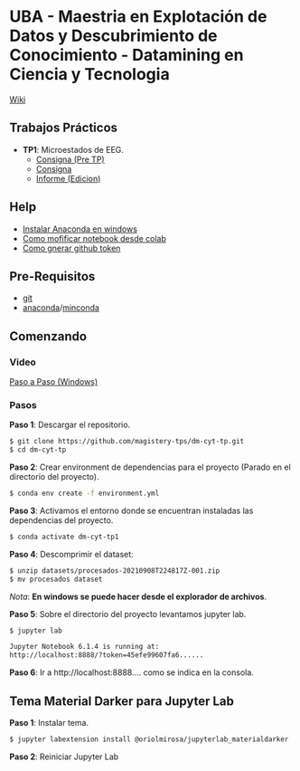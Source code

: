# UBA - Maestria en Explotación de Datos y Descubrimiento de Conocimiento - Datamining en Ciencia y Tecnologia

[Wiki](https://github.com/magistery-tps/dm-cyt-tp/wiki)

## Trabajos Prácticos

* **TP1**: Microestados de EEG.
    * [Consigna (Pre TP)](https://github.com/magistery-tps/dm-cyt-tp/blob/main/docs/DMCT_preTP1_2021.pdf)
    * [Consigna](https://github.com/magistery-tps/dm-cyt-tp/blob/main/docs/TP1_clustering.pdf)
    * [Informe (Edicion)](https://www.overleaf.com/5477697981qwmyyhjgmcjg) 

## Help
* [Instalar Anaconda en windows](https://github.com/magistery-tps/dm-cyt-tp/wiki/Instalar-Anaconda-en-windows)
* [Como mofificar notebook desde colab](https://github.com/magistery-tps/dm-cyt-tp/blob/main/docs/Modificar-Notebook.pdf)
* [Como gnerar github token](https://github.com/magistery-tps/dm-cyt-tp/blob/main/docs/generar_github_token.pdf)

## Pre-Requisitos

* [git](https://git-scm.com/downloads)
* [anaconda](https://www.anaconda.com/products/individual)/[minconda](https://docs.conda.io/en/latest/miniconda.html)

## Comenzando

### Video

[Paso a Paso (Windows)](https://www.youtube.com/watch?v=O8YXuHNdIIk)

### Pasos

**Paso 1**: Descargar el repositorio.

```bash
$ git clone https://github.com/magistery-tps/dm-cyt-tp.git
$ cd dm-cyt-tp
```

**Paso 2**: Crear environment de dependencias para el proyecto (Parado en el directorio del proyecto).

```bash
$ conda env create -f environment.yml
```

**Paso 3**: Activamos el entorno donde se encuentran instaladas las dependencias del proyecto.

```bash
$ conda activate dm-cyt-tp1
```

**Paso 4**: Descomprimir el dataset:

```bash
$ unzip datasets/procesados-20210908T224817Z-001.zip
$ mv procesados dataset
```
_Nota_: **En windows se puede hacer desde el explorador de archivos**.

**Paso 5**: Sobre el directorio del proyecto levantamos jupyter lab.

```bash
$ jupyter lab

Jupyter Notebook 6.1.4 is running at:
http://localhost:8888/?token=45efe99607fa6......
```

**Paso 6**: Ir a http://localhost:8888.... como se indica en la consola.

## Tema Material Darker para Jupyter Lab

**Paso 1**: Instalar tema.

```bash
$ jupyter labextension install @oriolmirosa/jupyterlab_materialdarker
```

**Paso 2**: Reiniciar Jupyter Lab

